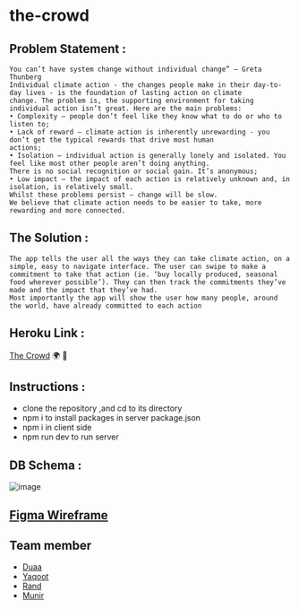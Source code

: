 # the-crowd

## Problem Statement :

    You can’t have system change without individual change” – Greta Thunberg
    Individual climate action - the changes people make in their day-to-day lives - is the foundation of lasting action on climate
    change. The problem is, the supporting environment for taking individual action isn’t great. Here are the main problems:
    • Complexity – people don’t feel like they know what to do or who to listen to;
    • Lack of reward – climate action is inherently unrewarding - you don’t get the typical rewards that drive most human
    actions;
    • Isolation – individual action is generally lonely and isolated. You feel like most other people aren’t doing anything.
    There is no social recognition or social gain. It’s anonymous;
    • Low impact – the impact of each action is relatively unknown and, in isolation, is relatively small.
    Whilst these problems persist – change will be slow.
    We believe that climate action needs to be easier to take, more rewarding and more connected.

## The Solution :

    The app tells the user all the ways they can take climate action, on a simple, easy to navigate interface. The user can swipe to make a commitment to take that action (ie. ‘buy locally produced, seasonal food wherever possible’). They can then track the commitments they’ve made and the impact that they’ve had.
    Most importantly the app will show the user how many people, around the world, have already committed to each action

## Heroku Link :
[The Crowd](https://the-crowd.herokuapp.com/) :earth_africa: :seedling: 

## Instructions :

- clone the repository ,and cd to its directory
- npm i to install packages in server package.json
- npm i in client side
- npm run dev to run server

## DB Schema :

![image](https://user-images.githubusercontent.com/27896127/66298739-dd132c00-e8fa-11e9-8799-636cf98ba4c4.png)

## [Figma Wireframe](https://www.figma.com/file/hFtTGaPfdTBUBr2ibqU7Pd/The-Crowd?node-id=431%3A0)

## Team member

- [Duaa](https://github.com/DuaaH)
- [Yaqoot](https://github.com/yaqootturman)
- [Rand](https://github.com/RandInaim)
- [Munir](https://github.com/Muniralsharif)
